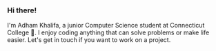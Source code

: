 ### Hi there!

I'm Adham Khalifa, a junior Computer Science student at Connecticut College 🐫. I enjoy coding anything that can solve problems or make life easier. Let's get in touch if you want to work on a project.


<!--![Adham's GitHub stats](https://github-readme-stats.vercel.app/api?username=AdhamKhalifa&theme=dark&show_icons=true)-->
